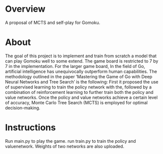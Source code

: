 # Overview
A proposal of MCTS and self-play for Gomoku.

# About
The goal of this project is to implement and train from scratch a model that can play Gomoku well to some extend. The game board is restricted to 7 by 7 in the implementation. For the larger game board, In the field of Go, artificial intelligence has unequivocally outperform human capabilities. The methodology outlined in the paper ’Mastering the Game of Go with Deep Neural Networks and Tree Search’ is the following: First it proposed the use of supervised learning to train the policy network with the, followed by a combination of reinforcement learning to further train both the policy and value networks. Once the policy and value networks achieve a certain level of accuracy, Monte Carlo Tree Search (MCTS) is employed for optimal decision-making.

# Instructions
Run main.py to play the game. run train.py to train the policy and valuenetwork.  Weights of two networks are also uploaded. 
